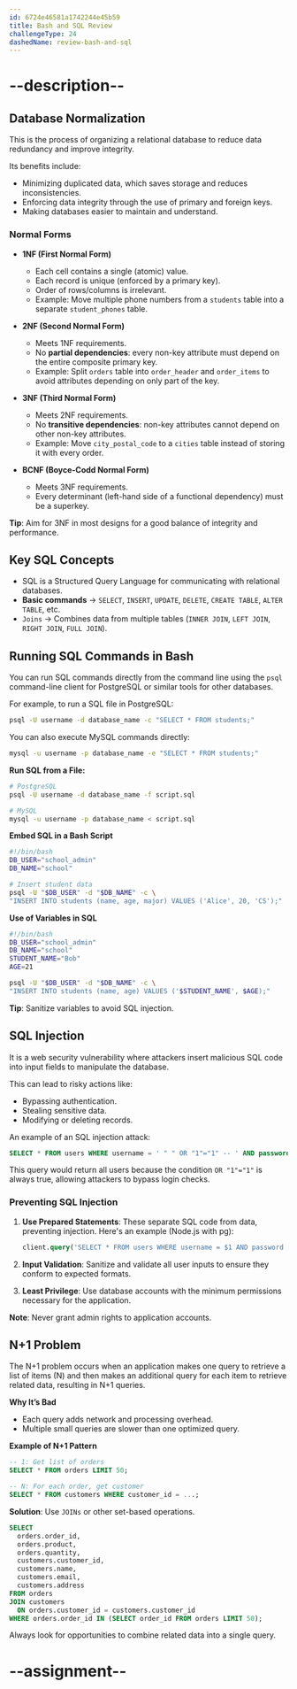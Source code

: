 ```yaml
---
id: 6724e46581a1742244e45b59
title: Bash and SQL Review
challengeType: 24
dashedName: review-bash-and-sql
---
```


# --description--

## Database Normalization

This is the process of organizing a relational database to reduce data redundancy and improve integrity.

Its benefits include:

- Minimizing duplicated data, which saves storage and reduces inconsistencies.
- Enforcing data integrity through the use of primary and foreign keys.
- Making databases easier to maintain and understand.

### Normal Forms

- **1NF (First Normal Form)**
  - Each cell contains a single (atomic) value.
  - Each record is unique (enforced by a primary key).
  - Order of rows/columns is irrelevant.
  - Example: Move multiple phone numbers from a `students` table into a separate `student_phones` table.

- **2NF (Second Normal Form)**
  - Meets 1NF requirements.
  - No **partial dependencies**: every non-key attribute must depend on the entire composite primary key.
  - Example: Split `orders` table into `order_header` and `order_items` to avoid attributes depending on only part of the key.

- **3NF (Third Normal Form)**
  - Meets 2NF requirements.
  - No **transitive dependencies**: non-key attributes cannot depend on other non-key attributes.
  - Example: Move `city_postal_code` to a `cities` table instead of storing it with every order.

- **BCNF (Boyce-Codd Normal Form)**
  - Meets 3NF requirements.
  - Every determinant (left-hand side of a functional dependency) must be a superkey.

**Tip**: Aim for 3NF in most designs for a good balance of integrity and performance.

## Key SQL Concepts

- SQL is a Structured Query Language for communicating with relational databases.
- **Basic commands** → `SELECT`, `INSERT`, `UPDATE`, `DELETE`, `CREATE TABLE`, `ALTER TABLE`, etc.
- `Joins` → Combines data from multiple tables (`INNER JOIN`, `LEFT JOIN`, `RIGHT JOIN`, `FULL JOIN`).

## Running SQL Commands in Bash

You can run SQL commands directly from the command line using the `psql` command-line client for PostgreSQL or similar tools for other databases.

For example, to run a SQL file in PostgreSQL:

```bash
psql -U username -d database_name -c "SELECT * FROM students;"
```

You can also execute MySQL commands directly:

```bash
mysql -u username -p database_name -e "SELECT * FROM students;"
```

**Run SQL from a File:**

```bash
# PostgreSQL
psql -U username -d database_name -f script.sql

# MySQL
mysql -u username -p database_name < script.sql
```

**Embed SQL in a Bash Script**

```bash
#!/bin/bash
DB_USER="school_admin"
DB_NAME="school"

# Insert student data
psql -U "$DB_USER" -d "$DB_NAME" -c \
"INSERT INTO students (name, age, major) VALUES ('Alice', 20, 'CS');"
```

**Use of Variables in SQL**

```bash
#!/bin/bash
DB_USER="school_admin"
DB_NAME="school"
STUDENT_NAME="Bob"
AGE=21

psql -U "$DB_USER" -d "$DB_NAME" -c \
"INSERT INTO students (name, age) VALUES ('$STUDENT_NAME', $AGE);"
```

**Tip**: Sanitize variables to avoid SQL injection.

## SQL Injection

It is a web security vulnerability where attackers insert malicious SQL code into input fields to manipulate the database.

This can lead to risky actions like:

- Bypassing authentication.
- Stealing sensitive data.
- Modifying or deleting records.

An example of an SQL injection attack:

```sql
SELECT * FROM users WHERE username = ' " " OR "1"="1" -- ' AND password = 'anything';
```

This query would return all users because the condition `OR "1"="1"` is always true, allowing attackers to bypass login checks.

### Preventing SQL Injection

1. **Use Prepared Statements**: These separate SQL code from data, preventing injection. Here's an example (Node.js with pg):

    ```sql
    client.query('SELECT * FROM users WHERE username = $1 AND password = $2', [username, password]);
    ```

2. **Input Validation**: Sanitize and validate all user inputs to ensure they conform to expected formats.

3. **Least Privilege**: Use database accounts with the minimum permissions necessary for the application.

**Note**: Never grant admin rights to application accounts.

## N+1 Problem

The N+1 problem occurs when an application makes one query to retrieve a list of items (N) and then makes an additional query for each item to retrieve related data, resulting in N+1 queries.

**Why It’s Bad**

- Each query adds network and processing overhead.
- Multiple small queries are slower than one optimized query.

**Example of N+1 Pattern**

```sql
-- 1: Get list of orders
SELECT * FROM orders LIMIT 50;

-- N: For each order, get customer
SELECT * FROM customers WHERE customer_id = ...;
```

**Solution**: Use `JOINs` or other set-based operations.

```sql
SELECT 
  orders.order_id,
  orders.product,
  orders.quantity,
  customers.customer_id,
  customers.name,
  customers.email,
  customers.address
FROM orders
JOIN customers 
  ON orders.customer_id = customers.customer_id
WHERE orders.order_id IN (SELECT order_id FROM orders LIMIT 50);
```

Always look for opportunities to combine related data into a single query.

# --assignment--
